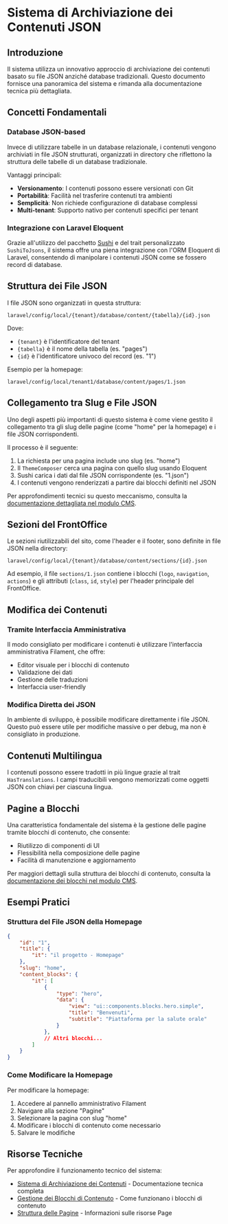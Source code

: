 # Sistema di Archiviazione dei Contenuti JSON

## Introduzione

Il sistema utilizza un innovativo approccio di archiviazione dei contenuti basato su file JSON anziché database tradizionali. Questo documento fornisce una panoramica del sistema e rimanda alla documentazione tecnica più dettagliata.

## Concetti Fondamentali

### Database JSON-based

Invece di utilizzare tabelle in un database relazionale, i contenuti vengono archiviati in file JSON strutturati, organizzati in directory che riflettono la struttura delle tabelle di un database tradizionale.

Vantaggi principali:
- **Versionamento**: I contenuti possono essere versionati con Git
- **Portabilità**: Facilità nel trasferire contenuti tra ambienti
- **Semplicità**: Non richiede configurazione di database complessi
- **Multi-tenant**: Supporto nativo per contenuti specifici per tenant

### Integrazione con Laravel Eloquent

Grazie all'utilizzo del pacchetto [Sushi](https://github.com/calebporzio/sushi) e del trait personalizzato `SushiToJsons`, il sistema offre una piena integrazione con l'ORM Eloquent di Laravel, consentendo di manipolare i contenuti JSON come se fossero record di database.

## Struttura dei File JSON

I file JSON sono organizzati in questa struttura:

```
laravel/config/local/{tenant}/database/content/{tabella}/{id}.json
```

Dove:
- `{tenant}` è l'identificatore del tenant
- `{tabella}` è il nome della tabella (es. "pages")
- `{id}` è l'identificatore univoco del record (es. "1")

Esempio per la homepage:
```
laravel/config/local/tenant1/database/content/pages/1.json
```

## Collegamento tra Slug e File JSON

Uno degli aspetti più importanti di questo sistema è come viene gestito il collegamento tra gli slug delle pagine (come "home" per la homepage) e i file JSON corrispondenti.

Il processo è il seguente:
1. La richiesta per una pagina include uno slug (es. "home")
2. Il `ThemeComposer` cerca una pagina con quello slug usando Eloquent
3. Sushi carica i dati dal file JSON corrispondente (es. "1.json")
4. I contenuti vengono renderizzati a partire dai blocchi definiti nel JSON

Per approfondimenti tecnici su questo meccanismo, consulta la [documentazione dettagliata nel modulo CMS](../laravel/Modules/Cms/project_docs/content-storage.md).

## Sezioni del FrontOffice

Le sezioni riutilizzabili del sito, come l'header e il footer, sono definite in file JSON nella directory:
```
laravel/config/local/{tenant}/database/content/sections/{id}.json
```
Ad esempio, il file `sections/1.json` contiene i blocchi (`logo`, `navigation`, `actions`) e gli attributi (`class`, `id`, `style`) per l'header principale del FrontOffice.

## Modifica dei Contenuti

### Tramite Interfaccia Amministrativa

Il modo consigliato per modificare i contenuti è utilizzare l'interfaccia amministrativa Filament, che offre:
- Editor visuale per i blocchi di contenuto
- Validazione dei dati
- Gestione delle traduzioni
- Interfaccia user-friendly

### Modifica Diretta dei JSON

In ambiente di sviluppo, è possibile modificare direttamente i file JSON. Questo può essere utile per modifiche massive o per debug, ma non è consigliato in produzione.

## Contenuti Multilingua

I contenuti possono essere tradotti in più lingue grazie al trait `HasTranslations`. I campi traducibili vengono memorizzati come oggetti JSON con chiavi per ciascuna lingua.

## Pagine a Blocchi

Una caratteristica fondamentale del sistema è la gestione delle pagine tramite blocchi di contenuto, che consente:
- Riutilizzo di componenti di UI
- Flessibilità nella composizione delle pagine
- Facilità di manutenzione e aggiornamento

Per maggiori dettagli sulla struttura dei blocchi di contenuto, consulta la [documentazione dei blocchi nel modulo CMS](../laravel/Modules/Cms/project_docs/content.md).

## Esempi Pratici

### Struttura del File JSON della Homepage

```json
{
    "id": "1",
    "title": {
        "it": "il progetto - Homepage"
    },
    "slug": "home",
    "content_blocks": {
        "it": [
            {
                "type": "hero",
                "data": {
                    "view": "ui::components.blocks.hero.simple",
                    "title": "Benvenuti",
                    "subtitle": "Piattaforma per la salute orale"
                }
            },
            // Altri blocchi...
        ]
    }
}
```

### Come Modificare la Homepage

Per modificare la homepage:

1. Accedere al pannello amministrativo Filament
2. Navigare alla sezione "Pagine"
3. Selezionare la pagina con slug "home"
4. Modificare i blocchi di contenuto come necessario
5. Salvare le modifiche

## Risorse Tecniche

Per approfondire il funzionamento tecnico del sistema:

- [Sistema di Archiviazione dei Contenuti](../laravel/Modules/Cms/project_docs/content-storage.md) - Documentazione tecnica completa
- [Gestione dei Blocchi di Contenuto](../laravel/Modules/Cms/project_docs/content.md) - Come funzionano i blocchi di contenuto
- [Struttura delle Pagine](../laravel/Modules/Cms/project_docs/page-resource.md) - Informazioni sulle risorse Page
